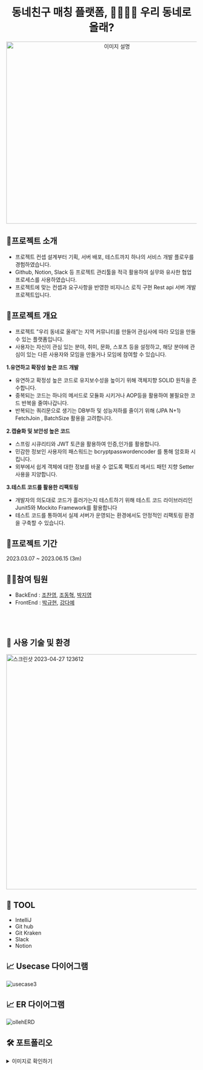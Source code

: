 <h1 align="center">동네친구 매칭 플랫폼, 👨‍👩‍👧‍👦 우리 동네로 올래?</h1>

<p align="center"><img src="https://user-images.githubusercontent.com/124491136/234168126-e831e158-8ff0-42e5-a1b5-98dd82da8ed2.png" alt="이미지 설명" width="570" height="480"></p>


📍프로젝트 소개
-------------
- 프로젝트 컨셉 설계부터 기획, 서버 배포, 테스트까지 하나의 서비스 개발 플로우를 경험하였습니다.
- Github, Notion, Slack 등 프로젝트 관리툴을 적극 활용하여 실무와 유사한 협업 프로세스를 사용하였습니다.
- 프로젝트에 맞는 컨셉과 요구사항을 반영한 비지니스 로직 구현 Rest api 서버 개발 프로젝트입니다.


🚀프로젝트 개요
-------------
- 프로젝트 "우리 동네로 올래"는 지역 커뮤니티를 만들어 관심사에 따라 모임을 만들 수 있는 플랫폼입니다.
- 사용자는 자신이 관심 있는 분야, 취미, 문화, 스포츠 등을 설정하고, 해당 분야에 관심이 있는 다른 사용자와 모임을 만들거나 모임에 참여할 수 있습니다.

**1.유연하고 확장성 높은 코드 개발**

- 유연하고 확정성 높은 코드로 유지보수성을 높이기 위해 객체지향 SOLID 원칙을 준수합니다. 
- 중복되는 코드는 하나의 메서드로 모듈화 시키거나 AOP등을 활용하여 불필요한 코드 반복을 줄여나갑니다.
- 반복되는 쿼리문으로 생기는 DB부하 및 성능저하를 줄이기 위해 (JPA N+1)  FetchJoin , BatchSize 활용을 고려합니다.

**2.캡슐화 및 보안성 높은 코드**

- 스프링 시큐리티와 JWT 토큰을 활용하여 인증,인가를 활용합니다.
- 민감한 정보인 사용자의 패스워드는 bcryptpasswordencoder 를 통해 암호화 시킵니다.
- 외부에서 쉽게 객체에 대한 정보를 바꿀 수 없도록 팩토리 메서드 패턴 지향 Setter 사용을 지양합니다.

**3.테스트 코드를 활용한 리팩토링**

- 개발자의 의도대로 코드가 흘러가는지 테스트하기 위해 테스트 코드 라이브러리인 Junit5와 Mockito Framework를 활용합니다
- 테스트 코드를 통하여서 실제 서버가 운영되는 환경에서도 안정적인 리팩토링 환경을 구축할 수 있습니다.


🎯프로젝트 기간
------------
2023.03.07 ~ 2023.06.15 (3m)


🙋‍♂️참여 팀원
-------------
- BackEnd : [조찬영](https://github.com/NinjaYoung98), [조동혁](https://github.com/donizz), [박지영](https://github.com/jiyoung10)
- FrontEnd : [박규현](https://github.com/henryKyuhyun), [강다예](https://github.com/dayaekang)

<br></br>
🔧 사용 기술 및 환경
-------------

<img width="620" alt="스크린샷 2023-04-27 123612" src="https://user-images.githubusercontent.com/124491136/234753405-9cf41f54-ef99-400c-a7d9-f3b1be231f8c.png">

🔧 TOOL
-------------

- IntelliJ
- Git hub
- Git Kraken
- Slack
- Notion

📈 Usecase 다이어그램
-----------

![usecase3](https://github.com/Team-javaJobJob/OllehBoardProject/assets/126131788/8aa8caca-832a-4c9f-b458-f6b9311ce463)

📈 ER 다이어그램 
-------------

![ollehERD](https://github.com/Team-javaJobJob/OllehBoardProject/assets/126131788/6a7fba67-0034-44b7-a15d-9abe6847c4e0)


🛠 포트폴리오
-------------

<details>
  <summary>이미지로 확인하기</summary>
  프론트
</details>

